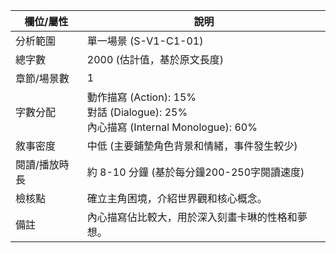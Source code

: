| 欄位/屬性 | 說明 |
|---|---|
| 分析範圍 | 單一場景 (S-V1-C1-01) |
| 總字數 | 2000 (估計值，基於原文長度) |
| 章節/場景數 | 1 |
| 字數分配 | 動作描寫 (Action): 15%<br>對話 (Dialogue): 25%<br>內心描寫 (Internal Monologue): 60% |
| 敘事密度 | 中低 (主要鋪墊角色背景和情緒，事件發生較少) |
| 閱讀/播放時長 | 約 8-10 分鐘 (基於每分鐘200-250字閱讀速度) |
| 檢核點 | 確立主角困境，介紹世界觀和核心概念。 |
| 備註 | 內心描寫佔比較大，用於深入刻畫卡琳的性格和夢想。 |
